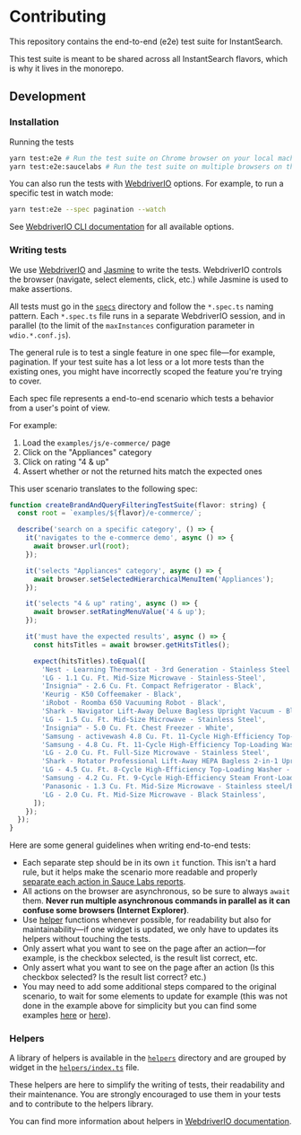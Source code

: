 # Contributing

This repository contains the end-to-end (e2e) test suite for InstantSearch.

This test suite is meant to be shared across all InstantSearch flavors, which is why it lives in the monorepo.

## Development

### Installation

Running the tests

```sh
yarn test:e2e # Run the test suite on Chrome browser on your local machine
yarn test:e2e:saucelabs # Run the test suite on multiple browsers on the Sauce Labs service
```

You can also run the tests with [WebdriverIO](https://webdriver.io) options. For example, to run a specific test in watch mode:

```sh
yarn test:e2e --spec pagination --watch
```

See [WebdriverIO CLI documentation](https://webdriver.io/docs/clioptions.html) for all available options.

### Writing tests

We use [WebdriverIO](https://webdriver.io) and [Jasmine](https://jasmine.github.io) to write the tests. WebdriverIO controls the browser (navigate, select elements, click, etc.) while Jasmine is used to make assertions.

All tests must go in the [`specs`](specs) directory and follow the `*.spec.ts` naming pattern. Each `*.spec.ts` file runs in a separate WebdriverIO session, and in parallel (to the limit of the `maxInstances` configuration parameter in `wdio.*.conf.js`).

The general rule is to test a single feature in one spec file—for example, pagination. If your test suite has a lot less or a lot more tests than the existing ones, you might have incorrectly scoped the feature you're trying to cover.

Each spec file represents a end-to-end scenario which tests a behavior from a user's point of view.

For example:

1. Load the `examples/js/e-commerce/` page
2. Click on the "Appliances" category
3. Click on rating "4 & up"
4. Assert whether or not the returned hits match the expected ones

This user scenario translates to the following spec:

```js
function createBrandAndQueryFilteringTestSuite(flavor: string) {
  const root = `examples/${flavor}/e-commerce/`;

  describe('search on a specific category', () => {
    it('navigates to the e-commerce demo', async () => {
      await browser.url(root);
    });

    it('selects "Appliances" category', async () => {
      await browser.setSelectedHierarchicalMenuItem('Appliances');
    });

    it('selects "4 & up" rating', async () => {
      await browser.setRatingMenuValue('4 & up');
    });

    it('must have the expected results', async () => {
      const hitsTitles = await browser.getHitsTitles();

      expect(hitsTitles).toEqual([
        'Nest - Learning Thermostat - 3rd Generation - Stainless Steel',
        'LG - 1.1 Cu. Ft. Mid-Size Microwave - Stainless-Steel',
        'Insignia™ - 2.6 Cu. Ft. Compact Refrigerator - Black',
        'Keurig - K50 Coffeemaker - Black',
        'iRobot - Roomba 650 Vacuuming Robot - Black',
        'Shark - Navigator Lift-Away Deluxe Bagless Upright Vacuum - Blue',
        'LG - 1.5 Cu. Ft. Mid-Size Microwave - Stainless Steel',
        'Insignia™ - 5.0 Cu. Ft. Chest Freezer - White',
        'Samsung - activewash 4.8 Cu. Ft. 11-Cycle High-Efficiency Top-Loading Washer - White',
        'Samsung - 4.8 Cu. Ft. 11-Cycle High-Efficiency Top-Loading Washer - White',
        'LG - 2.0 Cu. Ft. Full-Size Microwave - Stainless Steel',
        'Shark - Rotator Professional Lift-Away HEPA Bagless 2-in-1 Upright Vacuum - Red',
        'LG - 4.5 Cu. Ft. 8-Cycle High-Efficiency Top-Loading Washer - White',
        'Samsung - 4.2 Cu. Ft. 9-Cycle High-Efficiency Steam Front-Loading Washer - Platinum',
        'Panasonic - 1.3 Cu. Ft. Mid-Size Microwave - Stainless steel/black/silver',
        'LG - 2.0 Cu. Ft. Mid-Size Microwave - Black Stainless',
      ]);
    });
  });
}
```

Here are some general guidelines when writing end-to-end tests:

- Each separate step should be in its own `it` function. This isn't a hard rule, but it helps make the scenario more readable and properly [separate each action in Sauce Labs reports](https://user-images.githubusercontent.com/13209/62311104-56217d80-b48b-11e9-94dc-3c18b9ddc2af.png).
- All actions on the browser are asynchronous, so be sure to always `await` them. **Never run multiple asynchronous commands in parallel as it can confuse some browsers (Internet Explorer)**.
- Use [helper](#helpers) functions whenever possible, for readability but also for maintainability—if one widget is updated, we only have to updates its helpers without touching the tests.
- Only assert what you want to see on the page after an action—for example, is the checkbox selected, is the result list correct, etc.
- Only assert what you want to see on the page after an action (Is this checkbox selected? Is the result list correct? etc.)
- You may need to add some additional steps compared to the original scenario, to wait for some elements to update for example (this was not done in the example above for simplicity but you can find some examples [here](./specs/brand-and-query.spec.ts#L17-19) or [here](./specs/price-range.spec.ts#L16-32)).

### Helpers

A library of helpers is available in the [`helpers`](helpers) directory and are grouped by widget in the [`helpers/index.ts`](helpers/index.ts) file.

These helpers are here to simplify the writing of tests, their readability and their maintenance. You are strongly encouraged to use them in your tests and to contribute to the helpers library.

You can find more information about helpers in [WebdriverIO documentation](https://webdriver.io/docs/customcommands.html#adding-custom-commands).
